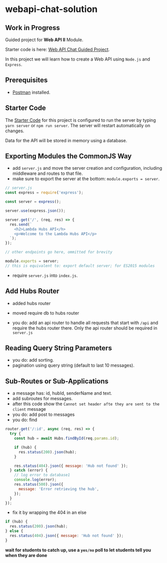 # webapi-chat-solution

## **Work in Progress**

Guided project for **Web API II** Module.

Starter code is here: [Web API Chat Guided Project](https://github.com/LambdaSchool/webapi-chat).

In this project we will learn how to create a Web API using `Node.js` and `Express`.

## Prerequisites

- [Postman](https://www.getpostman.com/downloads/) installed.

## Starter Code

The [Starter Code](https://github.com/LambdaSchool/webapi-chat) for this project is configured to run the server by typing `yarn server` or `npm run server`. The server will restart automatically on changes.

Data for the API will be stored in memory using a database.

## Exporting Modules the CommonJS Way

- add `server.js` and move the server creation and configuration, including middleware and routes to that file.
- make sure to export the server at the bottom: `module.exports = server`.

```js
// server.js
const express = require('express');

const server = express();

server.use(express.json());

server.get('/', (req, res) => {
  res.send(`
    <h2>Lambda Hubs API</h>
    <p>Welcome to the Lambda Hubs API</p>
  `);
});

// other endpoints go here, ommitted for brevity

module.exports = server;
// this is equivalent to: export default server; for ES2015 modules
```

- require `server.js` into `index.js`.

## Add Hubs Router

- added hubs router
- moved require db to hubs router

- you do: add an api router to handle all requests that start with `/api` and require the hubs router there. Only the api router should be required in `server.js`

## Reading Query String Parameters

- you do: add sorting.
- pagination using query string (default to last 10 messages).

## Sub-Routes or Sub-Applications

- a message has: id, hubId, senderName and text.
- add subroutes for messages.
- after this code show the `Cannot set header afte they are sent to the client` message
- you do: add post to messages
- you do: find

```js
router.get('/:id', async (req, res) => {
  try {
    const hub = await Hubs.findById(req.params.id);

    if (hub) {
      res.status(200).json(hub);
    }

    res.status(404).json({ message: 'Hub not found' });
  } catch (error) {
    // log error to database1
    console.log(error);
    res.status(500).json({
      message: 'Error retrieving the hub',
    });
  }
});
```

- fix it by wrapping the 404 in an else

```js
if (hub) {
  res.status(200).json(hub);
} else {
  res.status(404).json({ message: 'Hub not found' });
}
```

**wait for students to catch up, use a `yes/no` poll to let students tell you when they are done**
